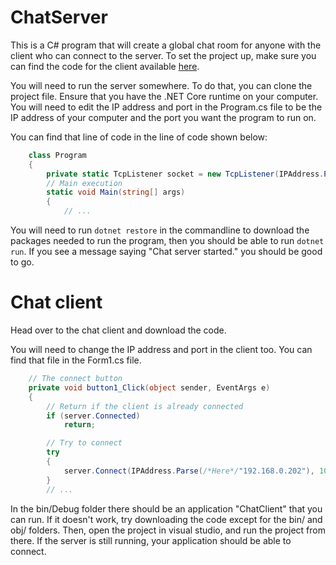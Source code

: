 # ChatServer
This is a C# program that will create a global chat room for anyone with the client who can connect to the server. To set the project up, make sure you can find the code for the client available [here](https://github.com/Jtschwantes/ChatClient).

You will need to run the server somewhere. To do that, you can clone the project file. Ensure that you have the .NET Core runtime on your computer. You will need to edit the IP address and port in the Program.cs file to be the IP address of your computer and the port you want the program to run on. 

You can find that line of code in the line of code shown below:

```C#
    class Program
    {
        private static TcpListener socket = new TcpListener(IPAddress.Parse(/*Here*/"192.168.0.202"), 100);
        // Main execution
        static void Main(string[] args)
        {
            // ...
```

You will need to run `dotnet restore` in the commandline to download the packages needed to run the program, then you should be able to run `dotnet run`. If you see a message saying "Chat server started." you should be good to go.

# Chat client

Head over to the chat client and download the code. 

You will need to change the IP address and port in the client too. You can find that file in the Form1.cs file.

```C#
    // The connect button
    private void button1_Click(object sender, EventArgs e)
    {
        // Return if the client is already connected
        if (server.Connected) 
            return;

        // Try to connect
        try
        {
            server.Connect(IPAddress.Parse(/*Here*/"192.168.0.202"), 100);
        }
        // ...
```

In the bin/Debug folder there should be an application "ChatClient" that you can run. If it doesn't work, try downloading the code except for the bin/ and obj/ folders. Then, open the project in visual studio, and run the project from there. If the server is still running, your application should be able to connect.